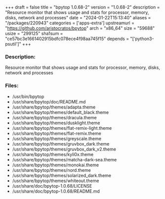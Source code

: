 +++
draft = false
title = "bpytop 1.0.68-2"
version = "1.0.68-2"
description = "Resource monitor that shows usage and stats for processor, memory, disks, network and processes"
date = "2024-01-22T15:13:40"
aliases = "/packages/220943"
categories = ['apps-extra']
upstreamurl = "https://github.com/aristocratos/bpytop"
arch = "x86_64"
size = "59688"
usize = "299125"
sha1sum = "ce57bc3e1661402915bdfc078ece4f98aa745f15"
depends = "['python3-psutil']"
+++
### Description: 
Resource monitor that shows usage and stats for processor, memory, disks, network and processes

### Files: 
* /usr/bin/bpytop
* /usr/share/bpytop/doc/README.md
* /usr/share/bpytop/themes/adapta.theme
* /usr/share/bpytop/themes/default_black.theme
* /usr/share/bpytop/themes/dracula.theme
* /usr/share/bpytop/themes/dusklight.theme
* /usr/share/bpytop/themes/flat-remix-light.theme
* /usr/share/bpytop/themes/flat-remix.theme
* /usr/share/bpytop/themes/greyscale.theme
* /usr/share/bpytop/themes/gruvbox_dark.theme
* /usr/share/bpytop/themes/gruvbox_dark_v2.theme
* /usr/share/bpytop/themes/kyli0x.theme
* /usr/share/bpytop/themes/matcha-dark-sea.theme
* /usr/share/bpytop/themes/monokai.theme
* /usr/share/bpytop/themes/nord.theme
* /usr/share/bpytop/themes/solarized_dark.theme
* /usr/share/bpytop/themes/whiteout.theme
* /usr/share/doc/bpytop-1.0.68/LICENSE
* /usr/share/doc/bpytop-1.0.68/README.md
